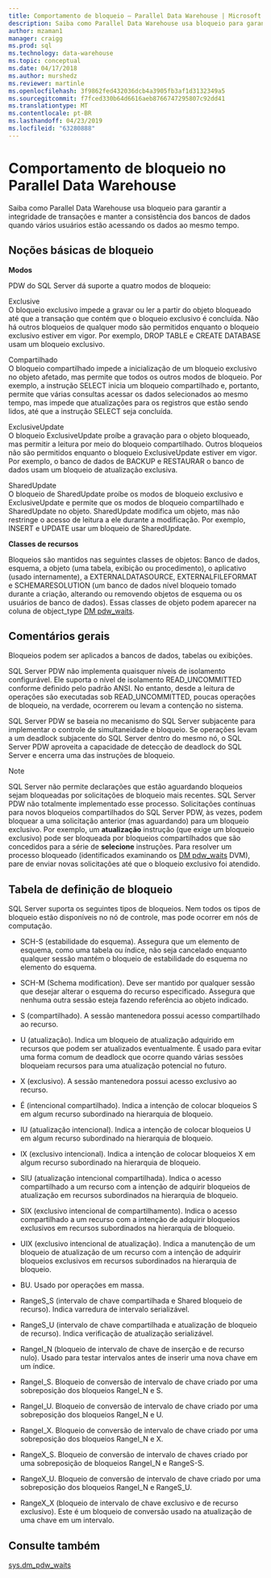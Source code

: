 ```yaml
---
title: Comportamento de bloqueio – Parallel Data Warehouse | Microsoft Docs
description: Saiba como Parallel Data Warehouse usa bloqueio para garantir a integridade de transações e manter a consistência dos bancos de dados quando vários usuários estão acessando os dados ao mesmo tempo.
author: mzaman1
manager: craigg
ms.prod: sql
ms.technology: data-warehouse
ms.topic: conceptual
ms.date: 04/17/2018
ms.author: murshedz
ms.reviewer: martinle
ms.openlocfilehash: 3f9862fed432036dcb4a3905fb3af1d3132349a5
ms.sourcegitcommit: f7fced330b64d6616aeb8766747295807c92dd41
ms.translationtype: MT
ms.contentlocale: pt-BR
ms.lasthandoff: 04/23/2019
ms.locfileid: "63280888"
---
```

# <a name="locking-behavior-in-parallel-data-warehouse"></a>Comportamento de bloqueio no Parallel Data Warehouse
Saiba como Parallel Data Warehouse usa bloqueio para garantir a integridade de transações e manter a consistência dos bancos de dados quando vários usuários estão acessando os dados ao mesmo tempo.  
  
## <a name="Basics"></a>Noções básicas de bloqueio  
**Modos**  
  
PDW do SQL Server dá suporte a quatro modos de bloqueio:  
  
Exclusive  
O bloqueio exclusivo impede a gravar ou ler a partir do objeto bloqueado até que a transação que contém que o bloqueio exclusivo é concluída. Não há outros bloqueios de qualquer modo são permitidos enquanto o bloqueio exclusivo estiver em vigor. Por exemplo, DROP TABLE e CREATE DATABASE usam um bloqueio exclusivo.  
  
Compartilhado  
O bloqueio compartilhado impede a inicialização de um bloqueio exclusivo no objeto afetado, mas permite que todos os outros modos de bloqueio. Por exemplo, a instrução SELECT inicia um bloqueio compartilhado e, portanto, permite que várias consultas acessar os dados selecionados ao mesmo tempo, mas impede que atualizações para os registros que estão sendo lidos, até que a instrução SELECT seja concluída.  
  
ExclusiveUpdate  
O bloqueio ExclusiveUpdate proíbe a gravação para o objeto bloqueado, mas permitir a leitura por meio do bloqueio compartilhado. Outros bloqueios não são permitidos enquanto o bloqueio ExclusiveUpdate estiver em vigor. Por exemplo, o banco de dados de BACKUP e RESTAURAR o banco de dados usam um bloqueio de atualização exclusiva.  
  
SharedUpdate  
O bloqueio de SharedUpdate proíbe os modos de bloqueio exclusivo e ExclusiveUpdate e permite que os modos de bloqueio compartilhado e SharedUpdate no objeto. SharedUpdate modifica um objeto, mas não restringe o acesso de leitura a ele durante a modificação. Por exemplo, INSERT e UPDATE usar um bloqueio de SharedUpdate.  
  
**Classes de recursos**  
  
Bloqueios são mantidos nas seguintes classes de objetos: Banco de dados, esquema, a objeto (uma tabela, exibição ou procedimento), o aplicativo (usado internamente), a EXTERNALDATASOURCE, EXTERNALFILEFORMAT e SCHEMARESOLUTION (um banco de dados nível bloqueio tomado durante a criação, alterando ou removendo objetos de esquema ou os usuários de banco de dados). Essas classes de objeto podem aparecer na coluna de object_type [DM pdw_waits](../relational-databases/system-dynamic-management-views/sys-dm-pdw-waits-transact-sql.md).  
  
## <a name="Remarks"></a>Comentários gerais  
Bloqueios podem ser aplicados a bancos de dados, tabelas ou exibições.  
  
SQL Server PDW não implementa quaisquer níveis de isolamento configurável. Ele suporta o nível de isolamento READ_UNCOMMITTED conforme definido pelo padrão ANSI. No entanto, desde a leitura de operações são executadas sob READ_UNCOMMITTED, poucas operações de bloqueio, na verdade, ocorrerem ou levam a contenção no sistema.  
  
SQL Server PDW se baseia no mecanismo do SQL Server subjacente para implementar o controle de simultaneidade e bloqueio. Se operações levam a um deadlock subjacente do SQL Server dentro do mesmo nó, o SQL Server PDW aproveita a capacidade de detecção de deadlock do SQL Server e encerra uma das instruções de bloqueio.  
  
> [!NOTE]  
> SQL Server não permite declarações que estão aguardando bloqueios sejam bloqueadas por solicitações de bloqueio mais recentes. SQL Server PDW não totalmente implementado esse processo. Solicitações contínuas para novos bloqueios compartilhados do SQL Server PDW, às vezes, podem bloquear a uma solicitação anterior (mas aguardando) para um bloqueio exclusivo. Por exemplo, um **atualização** instrução (que exige um bloqueio exclusivo) pode ser bloqueada por bloqueios compartilhados que são concedidos para a série de **selecione** instruções. Para resolver um processo bloqueado (identificados examinando os [DM pdw_waits](../relational-databases/system-dynamic-management-views/sys-dm-pdw-waits-transact-sql.md) DVM), pare de enviar novas solicitações até que o bloqueio exclusivo foi atendido.  
  
## <a name="lock-definition-table"></a>Tabela de definição de bloqueio  
SQL Server suporta os seguintes tipos de bloqueios. Nem todos os tipos de bloqueio estão disponíveis no nó de controle, mas pode ocorrer em nós de computação.  
  
-   SCH-S (estabilidade do esquema). Assegura que um elemento de esquema, como uma tabela ou índice, não seja cancelado enquanto qualquer sessão mantém o bloqueio de estabilidade do esquema no elemento do esquema.  
  
-   SCH-M (Schema modification). Deve ser mantido por qualquer sessão que desejar alterar o esquema do recurso especificado. Assegura que nenhuma outra sessão esteja fazendo referência ao objeto indicado.  
  
-   S (compartilhado). A sessão mantenedora possui acesso compartilhado ao recurso.  
  
-   U (atualização). Indica um bloqueio de atualização adquirido em recursos que podem ser atualizados eventualmente. É usado para evitar uma forma comum de deadlock que ocorre quando várias sessões bloqueiam recursos para uma atualização potencial no futuro.  
  
-   X (exclusivo). A sessão mantenedora possui acesso exclusivo ao recurso.  
  
-   É (intencional compartilhado). Indica a intenção de colocar bloqueios S em algum recurso subordinado na hierarquia de bloqueio.  
  
-   IU (atualização intencional). Indica a intenção de colocar bloqueios U em algum recurso subordinado na hierarquia de bloqueio.  
  
-   IX (exclusivo intencional). Indica a intenção de colocar bloqueios X em algum recurso subordinado na hierarquia de bloqueio.  
  
-   SIU (atualização intencional compartilhada). Indica o acesso compartilhado a um recurso com a intenção de adquirir bloqueios de atualização em recursos subordinados na hierarquia de bloqueio.  
  
-   SIX (exclusivo intencional de compartilhamento). Indica o acesso compartilhado a um recurso com a intenção de adquirir bloqueios exclusivos em recursos subordinados na hierarquia de bloqueio.  
  
-   UIX (exclusivo intencional de atualização). Indica a manutenção de um bloqueio de atualização de um recurso com a intenção de adquirir bloqueios exclusivos em recursos subordinados na hierarquia de bloqueio.  
  
-   BU. Usado por operações em massa.  
  
-   RangeS_S (intervalo de chave compartilhada e Shared bloqueio de recurso). Indica varredura de intervalo serializável.  
  
-   RangeS_U (intervalo de chave compartilhada e atualização de bloqueio de recurso). Indica verificação de atualização serializável.  
  
-   RangeI_N (bloqueio de intervalo de chave de inserção e de recurso nulo). Usado para testar intervalos antes de inserir uma nova chave em um índice.  
  
-   RangeI_S. Bloqueio de conversão de intervalo de chave criado por uma sobreposição dos bloqueios RangeI_N e S.  
  
-   RangeI_U. Bloqueio de conversão de intervalo de chave criado por uma sobreposição dos bloqueios RangeI_N e U.  
  
-   RangeI_X. Bloqueio de conversão de intervalo de chave criado por uma sobreposição dos bloqueios RangeI_N e X.  
  
-   RangeX_S. Bloqueio de conversão de intervalo de chaves criado por uma sobreposição de bloqueios RangeI_N e RangeS-S.  
  
-   RangeX_U. Bloqueio de conversão de intervalo de chave criado por uma sobreposição dos bloqueios RangeI_N e RangeS_U.  
  
-   RangeX_X (bloqueio de intervalo de chave exclusivo e de recurso exclusivo). Este é um bloqueio de conversão usado na atualização de uma chave em um intervalo.  
  
## <a name="see-also"></a>Consulte também  
<!-- MISSING LINKS 
[Common Metadata Query Examples &#40;SQL Server PDW&#41;](../sqlpdw/common-metadata-query-examples-sql-server-pdw.md)  
-->
[sys.dm_pdw_waits](../relational-databases/system-dynamic-management-views/sys-dm-pdw-waits-transact-sql.md)  
  
